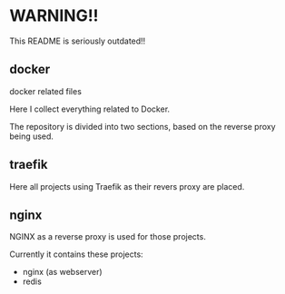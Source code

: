 # WARNING!!
This README is seriously outdated!!

## docker
docker related files

Here I collect everything related to Docker.

The repository is divided into two sections, based on the reverse proxy being used.

## traefik
Here all projects using Traefik as their revers proxy are placed.

## nginx
NGINX as a reverse proxy is used for those projects.


Currently it contains these projects:
- nginx (as webserver)
- redis


